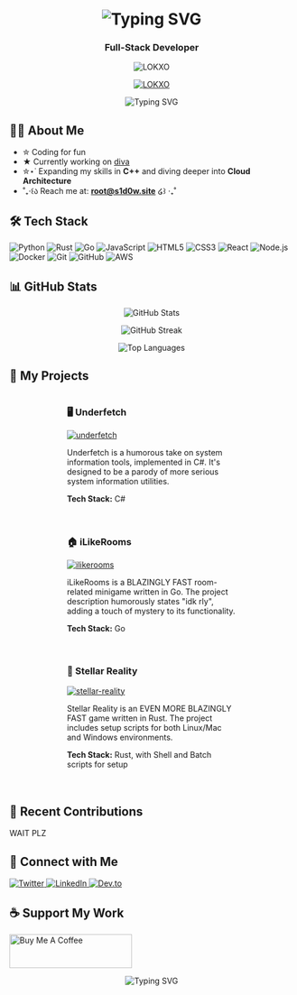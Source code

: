 <div align="center">

  <h1><img src="https://readme-typing-svg.herokuapp.com?font=Fira+Code&size=30&duration=3000&pause=1000&color=58A6FF&center=true&vCenter=true&width=435&lines=Hello%2C+I'm+lokxo!+%F0%9F%91%A8%E2%80%8D%F0%9F%92%BB;Welcome+to+my+profile!" alt="Typing SVG" /></h1>

  <h3>Full-Stack Developer</h3>

  <p>
    <img src="https://komarev.com/ghpvc/?username=LOKXO&label=Profile%20views&color=0e75b6&style=flat" alt="LOKXO" />
  </p>

  <p>
    <a href="https://github.com/ryo-ma/github-profile-trophy">
      <img src="https://github-profile-trophy.vercel.app/?username=LOKXO&theme=darkhub&column=7&margin-w=15&margin-h=15" alt="LOKXO" />
    </a>
  </p>

  <p>
    <img src="https://readme-typing-svg.herokuapp.com?font=Fira+Code&pause=1000&color=58A6FF&center=true&vCenter=true&width=435&lines=Python+%7C+Rust+%7C+Go+%7C+JavaScript;React+%7C+Node.js+%7C+RESTful+APIs;SQL+%26+NoSQL+%7C+Docker+%7C+Git;Always+learning%2C+always+coding!" alt="Typing SVG" />
  </p>

</div>

<div>

  <h2>🧑‍💻 About Me</h2>

  - ✮ Coding for fun
  - ★ Currently working on [diva](https://diva.ink)
  - ✮⋆˙ Expanding my skills in **C++** and diving deeper into **Cloud Architecture**
  - ˚₊‧꒰ა Reach me at: **root@s1d0w.site**  ໒꒱ ‧₊˚

  <h2>🛠️ Tech Stack</h2>

  <p>
    <img src="https://img.shields.io/badge/Python-3776AB?style=for-the-badge&logo=python&logoColor=white" alt="Python" />
    <img src="https://img.shields.io/badge/Rust-000000?style=for-the-badge&logo=rust&logoColor=white" alt="Rust" />
    <img src="https://img.shields.io/badge/Go-00ADD8?style=for-the-badge&logo=go&logoColor=white" alt="Go" />
    <img src="https://img.shields.io/badge/JavaScript-F7DF1E?style=for-the-badge&logo=javascript&logoColor=black" alt="JavaScript" />
    <img src="https://img.shields.io/badge/HTML5-E34F26?style=for-the-badge&logo=html5&logoColor=white" alt="HTML5" />
    <img src="https://img.shields.io/badge/CSS3-1572B6?style=for-the-badge&logo=css3&logoColor=white" alt="CSS3" />
    <img src="https://img.shields.io/badge/React-20232A?style=for-the-badge&logo=react&logoColor=61DAFB" alt="React" />
    <img src="https://img.shields.io/badge/Node.js-43853D?style=for-the-badge&logo=node.js&logoColor=white" alt="Node.js" />
    <img src="https://img.shields.io/badge/Docker-2CA5E0?style=for-the-badge&logo=docker&logoColor=white" alt="Docker" />
    <img src="https://img.shields.io/badge/Git-F05032?style=for-the-badge&logo=git&logoColor=white" alt="Git" />
    <img src="https://img.shields.io/badge/GitHub-100000?style=for-the-badge&logo=github&logoColor=white" alt="GitHub" />
    <img src="https://img.shields.io/badge/Amazon_AWS-232F3E?style=for-the-badge&logo=amazon-aws&logoColor=white" alt="AWS" />
  </p>

  <h2>📊 GitHub Stats</h2>

  <p align="center">
    <img src="https://github-readme-stats.vercel.app/api?username=LOKXO&show_icons=true&theme=github_dark" alt="GitHub Stats" />
  </p>

  <p align="center">
    <img src="https://github-readme-streak-stats.herokuapp.com/?user=LOKXO&theme=github-dark-blue" alt="GitHub Streak" />
  </p>

  <p align="center">
    <img src="https://github-readme-stats.vercel.app/api/top-langs/?username=LOKXO&layout=compact&theme=github_dark" alt="Top Languages" />
  </p>

 <h2>🚀 My Projects</h2>

<div style="display: flex; flex-wrap: wrap; justify-content: space-around;">

  <div style="width: 45%; min-width: 300px; margin-bottom: 20px;">
    <h3>🖥️ Underfetch</h3>
    <a href="https://github.com/LOKXO/underfetch">
      <img src="https://github-readme-stats.vercel.app/api/pin/?username=LOKXO&repo=underfetch&theme=github_dark" alt="underfetch" />
    </a>
    <p>Underfetch is a humorous take on system information tools, implemented in C#. It's designed to be a parody of more serious system information utilities.</p>
    <p><strong>Tech Stack:</strong> C#</p>
  </div>

  <div style="width: 45%; min-width: 300px; margin-bottom: 20px;">
    <h3>🏠 iLikeRooms</h3>
    <a href="https://github.com/LOKXO/ilikerooms-minigame">
      <img src="https://github-readme-stats.vercel.app/api/pin/?username=LOKXO&repo=ilikerooms-minigame&theme=github_dark" alt="ilikerooms" />
    </a>
    <p>iLikeRooms is a BLAZINGLY FAST room-related minigame written in Go. The project description humorously states "idk rly", adding a touch of mystery to its functionality.</p>
    <p><strong>Tech Stack:</strong> Go</p>
  </div>

  <div style="width: 45%; min-width: 300px; margin-bottom: 20px;">
    <h3>🌌 Stellar Reality</h3>
    <a href="https://github.com/LOKXO/stellar-reality">
      <img src="https://github-readme-stats.vercel.app/api/pin/?username=LOKXO&repo=stellar-reality&theme=github_dark" alt="stellar-reality" />
    </a>
    <p>Stellar Reality is an EVEN MORE BLAZINGLY FAST game written in Rust. The project includes setup scripts for both Linux/Mac and Windows environments.</p>
    <p><strong>Tech Stack:</strong> Rust, with Shell and Batch scripts for setup</p>
  </div>

</div>

  <h2>🚀 Recent Contributions</h2>

  <!-- You can use a GitHub Action to automatically update this section -->
  <p>WAIT PLZ</p>
  
  <h2>🤝 Connect with Me</h2>

  <p>
    <a href="https://twitter.com/lokxo" target="_blank">
      <img src="https://img.shields.io/badge/Twitter-1DA1F2?style=for-the-badge&logo=twitter&logoColor=white" alt="Twitter" />
    </a>
    <a href="https://linkedin.com/in/lokxo" target="_blank">
      <img src="https://img.shields.io/badge/LinkedIn-0077B5?style=for-the-badge&logo=linkedin&logoColor=white" alt="LinkedIn" />
    </a>
    <a href="https://dev.to/lokxo" target="_blank">
      <img src="https://img.shields.io/badge/dev.to-0A0A0A?style=for-the-badge&logo=dev.to&logoColor=white" alt="Dev.to" />
    </a>
  </p>

  <h2>☕ Support My Work</h2>

  <p>
    <a href="https://www.buymeacoffee.com/lokxo" target="_blank">
      <img src="https://cdn.buymeacoffee.com/buttons/v2/default-yellow.png" alt="Buy Me A Coffee" height="60px" width="217px" />
    </a>
  </p>

</div>

<div align="center">
  <img src="https://readme-typing-svg.herokuapp.com?font=Fira+Code&pause=1000&color=58A6FF&center=true&vCenter=true&width=435&lines=Thanks+for+visiting!+%F0%9F%91%8B;Let's+connect+and+code+together!" alt="Typing SVG" />
</div>
